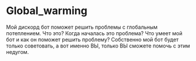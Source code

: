 # Global_warming
Мой дискорд бот поможет решить проблемы с глобальным потеплением.
Что это?
Когда началась это проблема?
Что умеет мой бот и как он поможет решить проблему?
Собственно мой бот будет только советовать, а вот именно ВЫ, только ВЫ сможете помочь с этим недугом.
